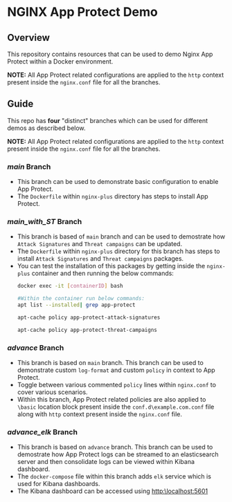 # NGINX App Protect Demo

## Overview

This repository contains resources that can be used to demo Nginx App Protect within a Docker environment.

**NOTE:** All App Protect related configurations are applied to the `http` context present inside the `nginx.conf` file for all the branches. 

## Guide

This repo has **four** "distinct" branches which can be used for different demos as described below.

**NOTE:** All App Protect related configurations are applied to the `http` context present inside the `nginx.conf` file for all the branches.

### ***main* Branch** 
- This branch can be used to demonstrate basic configuration to enable App Protect. 
- The `Dockerfile` within `nginx-plus` directory has steps to install App Protect.
  
### ***main_with_ST* Branch**
- This branch is based of `main` branch and can be used to demostrate how `Attack Signatures` and `Threat campaigns` can be updated.
- The `Dockerfile` within `nginx-plus` directory for this branch has steps to install `Attack Signatures` and `Threat campaigns` packages.
- You can test the installation of this packages by getting inside the `nginx-plus` container and then running the below commands:
  ```bash
  docker exec -it [containerID] bash

  #Within the container run below commands:
  apt list --installed| grep app-protect

  apt-cache policy app-protect-attack-signatures

  apt-cache policy app-protect-threat-campaigns  
  ```

### ***advance* Branch**
- This branch is based on `main` branch. This branch can be used to demonstrate custom `log-format` and custom `policy` in context to App Protect.
- Toggle between various commented `policy` lines within `nginx.conf` to cover various scenarios.
- Within this branch, App Protect related policies are also applied to `\basic` location block present inside the `conf.d\example.com.conf` file along with `http` context present inside the `nginx.conf` file.

### ***advance_elk* Branch**
- This branch is based on `advance` branch. This branch can be used to demostrate how App Protect logs can be streamed to an elasticsearch server and then consolidate logs can be viewed within Kibana dashboard.
- The `docker-compose` file within this branch adds `elk` service which is used for Kibana dashboards.
- The Kibana dashboard can be accessed using [http:\\localhost:5601](http://localhost:5601/)
